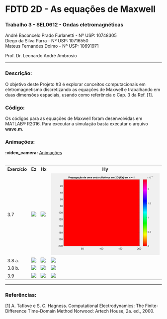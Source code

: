 # FDTD 2D - As equações de Maxwell
<h3>Trabalho 3 - SEL0612 - Ondas eletromagnéticas</h3>

André Baconcelo Prado Furlanetti - Nº USP: 10748305 </br>
Diego da Silva Parra - Nº USP: 10716550</br>
Mateus Fernandes Doimo - Nº USP: 10691971</br>

<p>Prof. Dr. Leonardo André Ambrosio</p>
<hr>

<h3>Descrição:</h3>
<p>O objetivo deste Projeto #3 é explorar conceitos computacionais em eletromagnetismo discretizando as equações de Maxwell e trabalhando em duas dimensões espaciais, usando como referência o Cap. 3 da Ref. [1].</p>

<h3>Código:</h3>
<p>Os códigos para as equações de Maxwell foram desenvolvidas em MATLAB® R2016. Para executar a simulação basta executar o arquivo <b>wave.m</b>.</p>

<h3>Animações:</h3>
<b>:video_camera:</b> <a href="https://github.com/andrebpradof/maxwell-equations/tree/master/animacoes">Animações</a><br><br>

<table width="100%">
<tr>
    <th>Exercício</th>
    <th>Ez</th>
    <th>Hx</th>
    <th>Hy</th>
</tr>
<tr>
    <td>3.7</td>
    <td><img src="https://github.com/andrebpradof/maxwell-equations/blob/master/animacoes/3.7/3_7_Ez.gif"></td>
    <td><img src="https://github.com/andrebpradof/maxwell-equations/blob/master/animacoes/3.7/3_7_Hx.gif"></td>
    <td><img src="https://github.com/andrebpradof/maxwell-equations/blob/master/animacoes/3.7/3_7_Hy.gif"></td>
</tr>

<tr>
    <td>3.8 a.</td>
    <td><img src="https://github.com/andrebpradof/maxwell-equations/blob/master/animacoes/3.8/3_8_Ez_a.gif"></td>
    <td><img src="https://github.com/andrebpradof/maxwell-equations/blob/master/animacoes/3.8/3_8_Hx_a.gif"></td>
    <td><img src="https://github.com/andrebpradof/maxwell-equations/blob/master/animacoes/3.8/3_8_Hy_a.gif"></td>
</tr>

<tr>
    <td>3.8 b.</td>
    <td><img src="https://github.com/andrebpradof/maxwell-equations/blob/master/animacoes/3.8/3_8_Ez_b.gif"></td>
    <td><img src="https://github.com/andrebpradof/maxwell-equations/blob/master/animacoes/3.8/3_8_Hx_b.gif"></td>
    <td><img src="https://github.com/andrebpradof/maxwell-equations/blob/master/animacoes/3.8/3_8_Hy_b.gif"></td>
</tr>

<tr>
    <td>3.9</td>
    <td><img src="https://github.com/andrebpradof/maxwell-equations/blob/master/animacoes/3.9/3_9_Ez.gif"></td>
    <td><img src="https://github.com/andrebpradof/maxwell-equations/blob/master/animacoes/3.9/3_9_Hx.gif"></td>
    <td><img src="https://github.com/andrebpradof/maxwell-equations/blob/master/animacoes/3.9/3_9_Hy.gif"></td>
</tr>
</table>

<hr>
<h3>Referências:</h3>
[1] A. Taflove e S. C. Hagness. Computational Electrodynamics: The Finite-Difference Time-Domain Method Norwood: Artech House, 2a. ed., 2000.